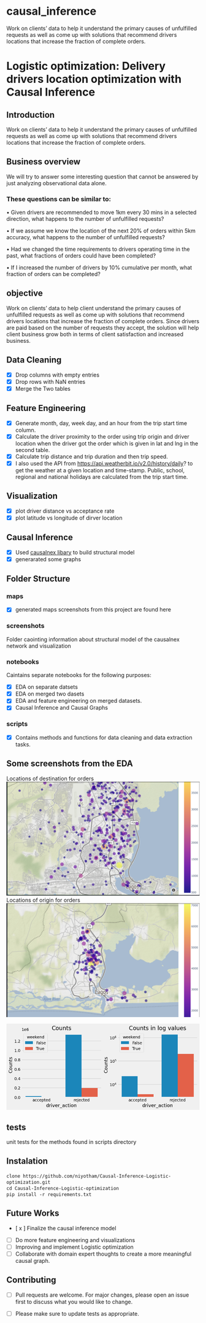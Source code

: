 # causal_inference
Work on clients’ data to help it understand the primary causes of unfulfilled requests as well as come up with solutions that recommend drivers locations that increase the fraction of complete orders.

# Logistic optimization: Delivery drivers location optimization with Causal Inference
## Introduction
Work  on clients’ data to help it understand the primary causes of unfulfilled requests as well as come up with solutions that recommend drivers locations that increase the fraction of complete orders. 

## Business overview
We will try to answer some interesting question that cannot be answered by just analyzing observational data alone.

### These questions can be similar to:

• Given drivers are recommended to move 1km every 30 mins in a selected direction, what happens to the number of unfulfilled requests?

• If we assume we know the location of the next 20% of orders within 5km accuracy, what happens to the number of unfulfilled requests?

• Had we changed the time requirements to drivers operating time in the past, what fractions of orders could have been completed?

• If I increased the number of drivers by 10% cumulative per month, what fraction of orders can be completed?


## objective

Work  on clients’ data to help client understand the primary causes of unfulfilled requests as well as come up with solutions that recommend drivers locations that increase the fraction of complete orders. Since drivers are paid based on the number of requests they accept, the solution will help client business grow both in terms of client satisfaction and increased business. 

## Data Cleaning
- [x] Drop columns with empty entries
 - [x] Drop rows with NaN entries
- [x]  Merge the Two tables
## Feature Engineering
- [x] Generate month, day, week day, and an hour from the trip start time column.
- [x] Calculate the driver proximity to the order using trip origin and driver location when the driver got the order which is given in lat and lng in the second table.
 - [x] Calculate trip distance and trip duration and then trip speed.
- [x] I also used the API from https://api.weatherbit.io/v2.0/history/daily? to get the weather at a given location and time-stamp.
 Public, school, regional and national holidays are calculated from the trip start time.
## Visualization
 - [x]  plot driver distance vs acceptance rate
 - [x]  plot latitude vs longitude of dirver location
## Causal Inference
- [x] Used [causalnex libary](https://causalnex.readthedocs.io/en/latest/03_tutorial/01_first_tutorial.html) to build structural model
- [x] generarated some graphs
## Folder Structure

###  maps
 - [x] generated maps screenshots from this project  are found here
 
 ###  screenshots
 Folder caointing information about structural model of the causalnex network and visualization

### notebooks
Caintains separate notebooks for the following purposes:

 - [x] EDA on  separate datsets 
 - [x] EDA on merged two dasets 
  - [x]  EDA and feature engineering on merged datasets.
 - [x] Causal Inference and Causal Graphs

### scripts
 - [x] Contains methods and functions for data cleaning and data extraction tasks.
## Some screenshots from the EDA
Locations of destination for orders
![Locations of desination for trip requests](https://github.com/niyotham/Causal-Inference-Logistic-optimization/blob/main/maps/Destination.png)
Locations of origin for orders
![Locations of origin for trip requests](https://github.com/niyotham/Causal-Inference-Logistic-optimization/blob/main/maps/origin.png)

![Count rejects](https://github.com/niyotham/Causal-Inference-Logistic-optimization/blob/main/screenshots/count_reject.png)
## tests
unit tests for the methods found in scripts directory

## Instalation
``` 
clone https://github.com/niyotham/Causal-Inference-Logistic-optimization.git
cd Causal-Inference-Logistic-optimization
pip install -r requirements.txt

```

## Future Works
 - [ x ]	Finalize the causal inference model
 - [ ]	Do more feature engineering and visualizations
 - [ ]	Improving and implement Logistic optimization
 - [ ]	Collaborate with domain expert thoughts to create a more meaningful causal graph.

## Contributing
 - [ ] Pull requests are welcome. For major changes, please open an issue first to discuss what you would like to change.

 - [ ] Please make sure to update tests as appropriate.

